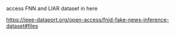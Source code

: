 access FNN and LIAR dataset in here

https://ieee-dataport.org/open-access/fnid-fake-news-inference-dataset#files
